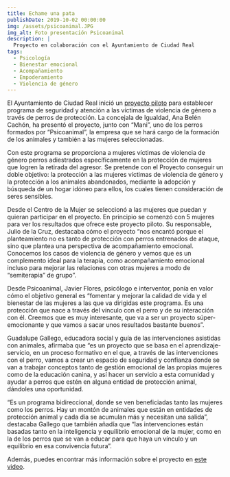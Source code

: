 ```yaml
---
title: Echame una pata
publishDate: 2019-10-02 00:00:00
img: /assets/psicoanimal.JPG
img_alt: Foto presentación Psicoanimal
description: |
  Proyecto en colaboración con el Ayuntamiento de Ciudad Real
tags:
  - Psicología
  - Bienestar emocional
  - Acompañamiento
  - Empoderamiento
  - Violencia de género
---
```


El Ayuntamiento de Ciudad Real inició un [proyecto piloto](https://www.ciudadreal.es/noticias/igualdad-de-genero/17000-ciudad-real-comienza-un-proyecto-de-asistencia-a-v%C3%ADctimas-de-violencia-de-g%C3%A9nero-con-perros.html) para establecer programa de seguridad y atención a las víctimas de violencia de género a través de perros de protección. La concejala de Igualdad, Ana Belén Cachón, ha presentó el proyecto, junto con “Mani”, uno de los perros formados por “Psicoanimal”, la empresa que se hará cargo de la formación de los animales y también a las mujeres seleccionadas.

Con este programa se proporciona a mujeres víctimas de violencia de género perros adiestrados específicamente en la protección de mujeres que logren la retirada del agresor. Se pretende con el Proyecto conseguir un doble objetivo: la protección a las mujeres víctimas de violencia de género y la protección a los animales abandonados, mediante la adopción y búsqueda de un hogar idóneo para ellos, los cuales tienen consideración de seres sensibles.

Desde el Centro de la Mujer se seleccionó a las mujeres que puedan y quieran participar en el proyecto. En principio se comenzó con 5 mujeres para ver los resultados que ofrece este proyecto piloto. Su responsable, Julio de la Cruz, destacaba cómo el proyecto “nos encantó porque el planteamiento no es tanto de protección con perros entrenados de ataque, sino que plantea una perspectiva de acompañamiento emocional. Conocemos los casos de violencia de género y vemos que es un complemento ideal para la terapia, como acompañamiento emocional incluso para mejorar las relaciones con otras mujeres a modo de “semiterapia” de grupo”.

Desde Psicoanimal, Javier Flores, psicólogo e interventor, ponía en valor cómo el objetivo general es “fomentar y mejorar la calidad de vida y el bienestar de las mujeres a las que va dirigidas este programa. Es una protección que nace a través del vínculo con el perro y de su interacción con él. Creemos que es muy interesante, que va a ser un proyecto súper-emocionante y que vamos a sacar unos resultados bastante buenos”.

Guadalupe Gallego, educadora social y guía de las intervenciones asistidas con animales, afirmaba que “es un proyecto que se basa en el aprendizaje- servicio, en un proceso formativo en el que, a través de las intervenciones con el perro, vamos a crear un espacio de seguridad y confianza donde se van a trabajar conceptos tanto de gestión emocional de las propias mujeres como de la educación canina, y así hacer un servicio a esta comunidad y ayudar a perros que estén en alguna entidad de protección animal, dándoles una oportunidad.

 “Es un programa bidireccional, donde se ven beneficiadas tanto las mujeres como los perros. Hay un montón de animales que están en entidades de protección animal y cada día se acumulan más  y necesitan una salida”, destacaba Gallego que también añadía que “las intervenciones están basadas tanto en la inteligencia y equilibrio emocional de la mujer, como en la de los perros que se van a educar para que haya un vínculo y un equilibrio en esa convivencia futura”.

Además, puedes encontrar más información sobre el proyecto en [este video](https://www.youtube.com/watch?v=EdEeZcN1CTQ).
